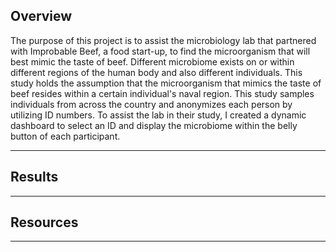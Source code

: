## Overview

The purpose of this project is to assist the microbiology lab that partnered with Improbable Beef, a food start-up, to find the microorganism that will best mimic the taste of beef. Different microbiome exists on or within different regions of the human body and also different individuals. This study holds the assumption that the microorganism that mimics the taste of beef resides within a certain individual's naval region. This study samples individuals from across the country and anonymizes each person by utilizing ID numbers. To assist the lab in their study, I created a dynamic dashboard to select an ID and display the microbiome within the belly button of each participant.

---

## Results


---

## Resources


---

<!-- ## Summary


---

Contacts 
Email: show.wang94@gmail.com

LinkedIn: [https://www.linkedin.com/in/s-k-wang](https://www.linkedin.com/in/s-k-wang)
-->
